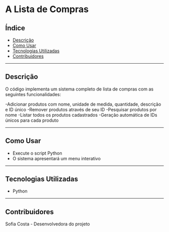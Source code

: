 # A Lista de Compras

## Índice
- [Descrição](#descrição)
- [Como Usar](#como-usar)
- [Tecnologias Utilizadas](#tecnologias-utilizadas)
- [Contribuidores](#contribuidores)
---
## Descrição
O código implementa um sistema completo de lista de compras com as seguintes funcionalidades:

-Adicionar produtos com nome, unidade de medida, quantidade, descrição e ID único
-Remover produtos através de seu ID
-Pesquisar produtos por nome
-Listar todos os produtos cadastrados
-Geração automática de IDs únicos para cada produto

---
## Como Usar
- Execute o script Python
- O sistema apresentará um menu interativo
---
## Tecnologias Utilizadas
- Python
---
## Contribuidores
Sofia Costa - Desenvolvedora do projeto

